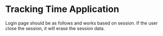 # Tracking Time Application

Login page should be as follows and works based on session. If the user close the session, it will erase the session data.
